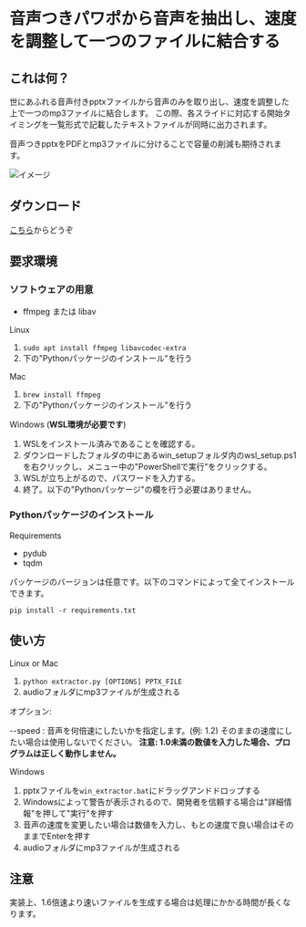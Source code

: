 # 音声つきパワポから音声を抽出し、速度を調整して一つのファイルに結合する

## これは何？

世にあふれる音声付きpptxファイルから音声のみを取り出し、速度を調整した上で一つのmp3ファイルに結合します。
この際、各スライドに対応する開始タイミングを一覧形式で記載したテキストファイルが同時に出力されます。

音声つきpptxをPDFとmp3ファイルに分けることで容量の削減も期待されます。

![イメージ](https://user-images.githubusercontent.com/37496476/138551995-88ab3f40-b833-4d18-b84b-5d70efce2b03.png)

## ダウンロード

[こちら](https://github.com/t0d4/pptx-narration-extractor/releases/latest)からどうぞ

## 要求環境

### ソフトウェアの用意
- ffmpeg または libav

Linux

1. `sudo apt install ffmpeg libavcodec-extra`
2. 下の"Pythonパッケージのインストール"を行う

Mac

1. `brew install ffmpeg`
2. 下の"Pythonパッケージのインストール"を行う

Windows (**WSL環境が必要です**)
1. WSLをインストール済みであることを確認する。
2. ダウンロードしたフォルダの中にあるwin_setupフォルダ内のwsl_setup.ps1を右クリックし、メニュー中の"PowerShellで実行"をクリックする。
3. WSLが立ち上がるので、パスワードを入力する。
4. 終了。以下の"Pythonパッケージ"の欄を行う必要はありません。

### Pythonパッケージのインストール

Requirements
- pydub
- tqdm

パッケージのバージョンは任意です。以下のコマンドによって全てインストールできます。

`pip install -r requirements.txt`

## 使い方

Linux or Mac

1. `python extractor.py [OPTIONS] PPTX_FILE`
2. audioフォルダにmp3ファイルが生成される

オプション:

   --speed : 音声を何倍速にしたいかを指定します。(例: 1.2) そのままの速度にしたい場合は使用しないでください。 **注意: 1.0未満の数値を入力した場合、プログラムは正しく動作しません。**

Windows

1. pptxファイルを`win_extractor.bat`にドラッグアンドドロップする
2. Windowsによって警告が表示されるので、開発者を信頼する場合は"詳細情報"を押して"実行"を押す
3. 音声の速度を変更したい場合は数値を入力し、もとの速度で良い場合はそのままでEnterを押す
4. audioフォルダにmp3ファイルが生成される

## 注意

実装上、1.6倍速より速いファイルを生成する場合は処理にかかる時間が長くなります。